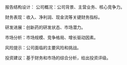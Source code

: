 报告结构设计：
公司概况：公司背景、主营业务、核心竞争力。

财务表现：收入、净利润、现金流等关键财务指标。

研发进展：创新药的研发状态、市场潜力。

市场分析：市场规模、竞争格局、增长驱动因素。

风险提示：公司面临的主要风险和挑战。

投资建议：基于财务和市场的综合分析，给出投资评级。